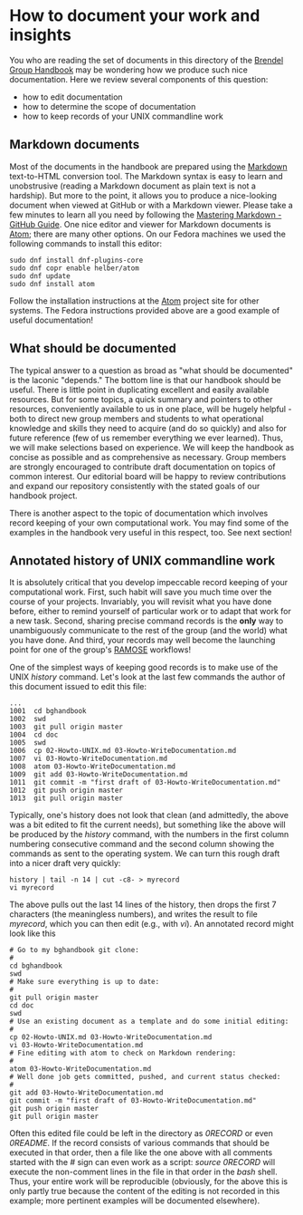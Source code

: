 # How to document your work and insights

You who are reading the set of documents in this directory of the [Brendel Group Handbook](https://github.com/BrendelGroup/bghandbook) may be wondering how we produce such nice documentation.
Here we review several components of this question:
 - how to edit documentation
 - how to determine the scope of documentation
 - how to keep records of your UNIX commandline work

## Markdown documents
Most of the documents in the handbook are prepared using the [Markdown](http://daringfireball.net/projects/markdown/) text-to-HTML conversion tool.
The Markdown syntax is easy to learn and unobstrusive (reading a Markdown document as plain text is not a hardship).
But more to the point, it allows you to produce a nice-looking document when viewed at GitHub or with a Markdown viewer.
Please take a few minutes to learn all you need by following the [Mastering Markdown - GitHub Guide](https://guides.github.com/features/mastering-markdown/).
One nice editor and viewer for Markdown documents is [Atom](https://atom.io/); there are many other options.
On our Fedora machines we used the following commands to install this editor:

```
sudo dnf install dnf-plugins-core
sudo dnf copr enable helber/atom
sudo dnf update
sudo dnf install atom
```

Follow the installation instructions at the [Atom](https://atom.io/) project site for other systems.
The Fedora instructions provided above are a good example of useful documentation!

## What should be documented
The typical answer to a question as broad as "what should be documented" is the laconic "depends."
The bottom line is that our handbook should be useful.
There is little point in duplicating excellent and easily available resources.
But for some topics, a quick summary and pointers to other resources, conveniently available to us in one place, will be hugely helpful - both to direct new group members and students to what operational knowledge and skills they need to acquire (and do so quickly) and also for future reference (few of us remember everything we ever learned).
Thus, we will make selections based on experience.
We will keep the handbook as concise as possible and as comprehensive as necessary.
Group members are strongly encouraged to contribute draft documentation on topics of common interest.
Our editorial board will be happy to review contributions and expand our repository consistently with the stated goals of our handbook project.

There is another aspect to the topic of documentation which involves record keeping of your own computational work.
You may find some of the examples in the handbook very useful in this respect, too.
See next section!

##  Annotated history of UNIX commandline work
It is absolutely critical that you develop impeccable record keeping of your computational work.
First, such habit will save you much time over the course of your projects.
Invariably, you will revisit what you have done before, either to remind yourself of particular work or to adapt that work for a new task.
Second, sharing precise command records is the __only__ way to unambiguously communicate to the rest of the group (and the world) what you have done.
And third, your records may well become the launching point for one of the group's [RAMOSE](https://github.com/BrendelGroup/BWASP) workflows!

One of the simplest ways of keeping good records is to make use of the UNIX _history_ command.
Let's look at the last few commands the author of this document issued to edit this file:

```
...
1001  cd bghandbook
1002  swd
1003  git pull origin master
1004  cd doc
1005  swd
1006  cp 02-Howto-UNIX.md 03-Howto-WriteDocumentation.md
1007  vi 03-Howto-WriteDocumentation.md
1008  atom 03-Howto-WriteDocumentation.md
1009  git add 03-Howto-WriteDocumentation.md
1011  git commit -m "first draft of 03-Howto-WriteDocumentation.md"
1012  git push origin master
1013  git pull origin master
```

Typically, one's history does not look that clean (and admittedly, the above was a bit edited to fit the current needs), but something like the above will be produced by the _history_ command, with the numbers in the first column numbering consecutive command and the second column showing the commands as sent to the operating system.
We can turn this rough draft into a nicer draft very quickly:

```
history | tail -n 14 | cut -c8- > myrecord
vi myrecord
```

The above pulls out the last 14 lines of the history, then drops the first 7 characters (the meaningless numbers), and writes the result to file _myrecord_, which you can then edit (e.g., with _vi_).
An annotated record might look like this

```
# Go to my bghandbook git clone:
#
cd bghandbook
swd
# Make sure everything is up to date:
#
git pull origin master
cd doc
swd
# Use an existing document as a template and do some initial editing:
#
cp 02-Howto-UNIX.md 03-Howto-WriteDocumentation.md
vi 03-Howto-WriteDocumentation.md
# Fine editing with atom to check on Markdown rendering:
#
atom 03-Howto-WriteDocumentation.md
# Well done job gets committed, pushed, and current status checked:
#
git add 03-Howto-WriteDocumentation.md
git commit -m "first draft of 03-Howto-WriteDocumentation.md"
git push origin master
git pull origin master
```

Often this edited file could be left in the directory as _0RECORD_ or even _0README_.
If the record consists of various commands that should be executed in that order, then a file like the one above with all comments started with the _#_ sign can even work as a script: _source 0RECORD_ will execute the non-comment lines in the file in that order in the _bash_ shell.
Thus, your entire work will be reproducible (obviously, for the above this is only partly true because the content of the editing is not recorded in this example; more pertinent examples will be documented elsewhere).
